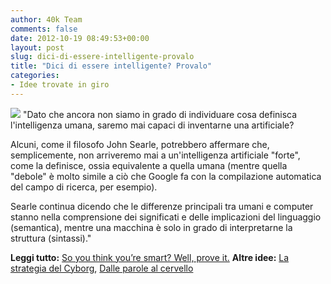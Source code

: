 ```yaml
---
author: 40k Team
comments: false
date: 2012-10-19 08:49:53+00:00
layout: post
slug: dici-di-essere-intelligente-provalo
title: "Dici di essere intelligente? Provalo"
categories:
- Idee trovate in giro
---
```


![](http://40k.it/wp-content/uploads/2012/10/original.jpeg) "Dato che ancora non siamo in grado di individuare cosa definisca l'intelligenza umana, saremo mai capaci di inventarne una artificiale? 

Alcuni, come il filosofo John Searle, potrebbero affermare che, semplicemente, non arriveremo mai a un'intelligenza artificiale "forte", come la definisce, ossia equivalente a quella umana (mentre quella "debole" è molto simile a ciò che Google fa con la compilazione automatica del campo di ricerca, per esempio). 

Searle continua dicendo che le differenze principali tra umani e computer stanno nella comprensione dei significati e delle implicazioni del linguaggio (semantica), mentre una macchina è solo in grado di interpretarne la struttura (sintassi)."

**Leggi tutto:** [So you think you’re smart? Well, prove it.](http://io9.com/5951962/you-may-never-be-able-to-prove-that-you-are-smart)
**Altre idee:** [La strategia del Cyborg](http://www.40kbooks.com/?page_id=133&category=7&product_id=19), [Dalle parole al cervello](http://www.40kbooks.com/?page_id=133&category=7&product_id=43)

